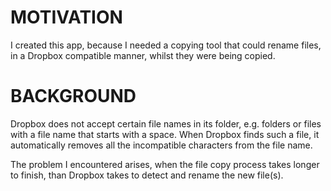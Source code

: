 MOTIVATION
==========

I created this app, because I needed a copying tool that could rename files, 
in a Dropbox compatible manner, whilst they were being copied.

BACKGROUND
==========

Dropbox does not accept certain file names in its folder, 
e.g. folders or files with a file name that starts with a space.
When Dropbox finds such a file, it automatically removes 
all the incompatible characters from the file name.

The problem I encountered arises, when the file copy process takes longer to finish, 
than Dropbox takes to detect and rename the new file(s). 
